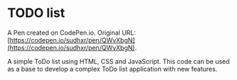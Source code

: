 # TODO list

A Pen created on CodePen.io. Original URL: [https://codepen.io/sudhxr/pen/QWvXbgN](https://codepen.io/sudhxr/pen/QWvXbgN).

A simple ToDo list using HTML, CSS and JavaScript. This code can be used as a base to develop a complex ToDo list application with new features.
